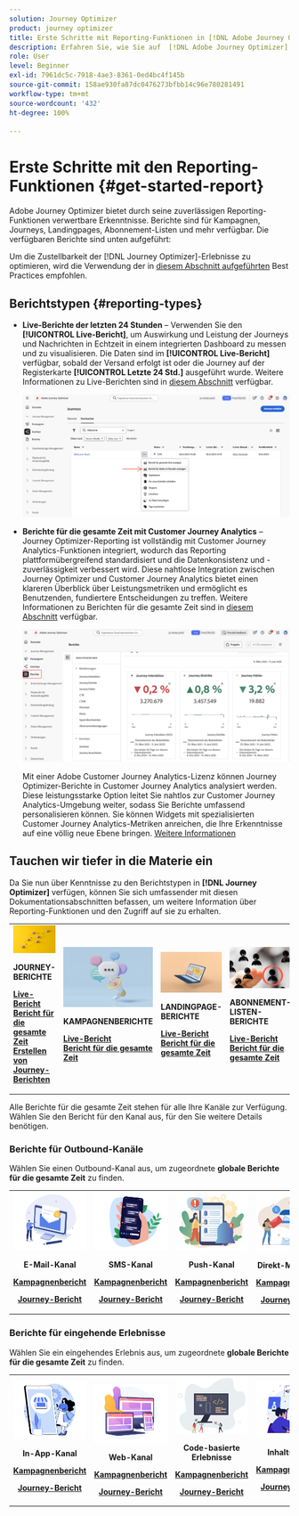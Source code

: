 ```yaml
---
solution: Journey Optimizer
product: journey optimizer
title: Erste Schritte mit Reporting-Funktionen in [!DNL Adobe Journey Optimizer]
description: Erfahren Sie, wie Sie auf  [!DNL Adobe Journey Optimizer] -Berichte zugreifen und diese verwenden können.
role: User
level: Beginner
exl-id: 7961dc5c-7918-4ae3-8361-0ed4bc4f145b
source-git-commit: 158ae930fa87dc0476273bfbb14c96e780281491
workflow-type: tm+mt
source-wordcount: '432'
ht-degree: 100%

---
```


# Erste Schritte mit den Reporting-Funktionen {#get-started-report}

Adobe Journey Optimizer bietet durch seine zuverlässigen Reporting-Funktionen verwertbare Erkenntnisse. Berichte sind für Kampagnen, Journeys, Landingpages, Abonnement-Listen und mehr verfügbar. Die verfügbaren Berichte sind unten aufgeführt:

Um die Zustellbarkeit der [!DNL Journey Optimizer]-Erlebnisse zu optimieren, wird die Verwendung der in [diesem Abschnitt aufgeführten](deliverability.md) Best Practices empfohlen.


## Berichtstypen {#reporting-types}

* **Live-Berichte der letzten 24 Stunden** – Verwenden Sie den **[!UICONTROL Live-Bericht]**, um Auswirkung und Leistung der Journeys und Nachrichten in Echtzeit in einem integrierten Dashboard zu messen und zu visualisieren. Die Daten sind im **[!UICONTROL Live-Bericht]** verfügbar, sobald der Versand erfolgt ist oder die Journey auf der Registerkarte **[!UICONTROL Letzte 24 Std.]** ausgeführt wurde. Weitere Informationen zu Live-Berichten sind in [diesem Abschnitt](live-report.md) verfügbar.

  ![](assets/report_journey.png)


* **Berichte für die gesamte Zeit mit Customer Journey Analytics** – Journey Optimizer-Reporting ist vollständig mit Customer Journey Analytics-Funktionen integriert, wodurch das Reporting plattformübergreifend standardisiert und die Datenkonsistenz und -zuverlässigkeit verbessert wird. Diese nahtlose Integration zwischen Journey Optimizer und Customer Journey Analytics bietet einen klareren Überblick über Leistungsmetriken und ermöglicht es Benutzenden, fundiertere Entscheidungen zu treffen. Weitere Informationen zu Berichten für die gesamte Zeit sind in [diesem Abschnitt](report-gs-cja.md) verfügbar.

  ![](assets/gs-cja-report-1.png)

  Mit einer Adobe Customer Journey Analytics-Lizenz können Journey Optimizer-Berichte in Customer Journey Analytics analysiert werden. Diese leistungsstarke Option leitet Sie nahtlos zur Customer Journey Analytics-Umgebung weiter, sodass Sie Berichte umfassend personalisieren können. Sie können Widgets mit spezialisierten Customer Journey Analytics-Metriken anreichen, die Ihre Erkenntnisse auf eine völlig neue Ebene bringen. [Weitere Informationen](report-cja-manage.md)


## Tauchen wir tiefer in die Materie ein

Da Sie nun über Kenntnisse zu den Berichtstypen in **[!DNL Journey Optimizer]** verfügen, können Sie sich umfassender mit diesen Dokumentationsabschnitten befassen, um weitere Information über Reporting-Funktionen und den Zugriff auf sie zu erhalten.


<table style="table-layout:fixed"><tr style="border: 0;">
<td>
<img alt="Journey-Berichte" src="../assets/do-not-localize/start-journey.jpeg">
<div>
<p><strong>JOURNEY-BERICHTE</strong></p>
</div>
<div>
<a href="journey-live-report.md"><strong>Live-Bericht</strong></a>
</div>
<div>
<a href="journey-global-report-cja.md"><strong>Bericht für die gesamte Zeit</strong></a>
</div>
<div>
<a href="sharing-overview.md"><strong>Erstellen von Journey-Berichten</strong></a>
</div>
<p>
<p>
</td>
<td>
<img alt="Kampagnenberichte" src="../assets/do-not-localize/start-campaign.jpeg">
<div>
<p><strong>KAMPAGNENBERICHTE</strong></p>
</div>
<div>
<a href="campaign-live-report.md"><strong>Live-Bericht</strong></a>
</div>
<div>
<a href="campaign-global-report-cja.md"><strong>Bericht für die gesamte Zeit</strong></a>
</div>
<p>
<p>
</td>
<td>
<img alt="Landingpage-Berichte" src="../assets/do-not-localize/start-interface.jpeg">
<div>
<p><strong>LANDINGPAGE-BERICHTE</strong></p>
</div>
<div>
<a href="lp-report-live.md"><strong>Live-Bericht</strong></a>
</div>
<div>
<a href="lp-report-global-cja.md"><strong>Bericht für die gesamte Zeit</strong></a>
</div>
<p>
<p>
</td>
<td>
<img alt="Abonnement-Listen-Bericht" src="../assets/do-not-localize/role.jpg">
<div>
<p><strong>ABONNEMENT-LISTEN-BERICHTE</strong></p>
</div>
<div>
<a href="subscription-report-live.md"><strong>Live-Bericht</strong></a>
</div>
<div>
<a href="subscription-report-global-cja.md"><strong>Bericht für die gesamte Zeit</strong></a>
</div>
<p>
<p>
</td>
</tr></table>


Alle Berichte für die gesamte Zeit stehen für alle Ihre Kanäle zur Verfügung. Wählen Sie den Bericht für den Kanal aus, für den Sie weitere Details benötigen.

### Berichte für Outbound-Kanäle

Wählen Sie einen Outbound-Kanal aus, um zugeordnete **globale Berichte für die gesamte Zeit** zu finden.

<table style="table-layout:fixed"><tr style="border: 0;">
<td><img alt="E-Mail" src="../channels/assets/do-not-localize/email.png">
<div align="center"><p><strong>E-Mail-Kanal</strong></p><p><a href="campaign-global-report-cja-email.md"><strong>Kampagnenbericht</strong></a></p><p><a href="journey-global-report-cja-email.md"><strong>Journey-Bericht</strong></a></p></div></td>
<td><a href="campaign-global-report-cja-sms.md"><img alt="SMS" src="../channels/assets/do-not-localize/sms.png"></a>
<div align="center"><p><strong>SMS-Kanal</strong></p><p><a href="campaign-global-report-cja-sms.md"><strong>Kampagnenbericht</strong></a></p><p><a href="journey-global-report-cja-sms.md"><strong>Journey-Bericht</strong></a></p></div></td>
<td><a href="campaign-global-report-cja-push.md"><img alt="Push" src="../channels/assets/do-not-localize/push.png"></a>
<div align="center"><p><strong>Push-Kanal</strong></p><p><a href="campaign-global-report-cja-push.md"><strong>Kampagnenbericht</strong></a></p><p><a href="journey-global-report-cja-push.md"><strong>Journey-Bericht</strong></a></p></div></td>
<td><a href="campaign-global-report-cja-direct.md"><img alt="Direkt-Mail" src="../channels/assets/do-not-localize/direct-mail.jpg"></a>
<div align="center"><p><strong>Direkt-Mail-Kanal</strong></p><p><a href="campaign-global-report-cja-direct.md"><strong>Kampagnenbericht</strong></a></p><p><a href="journey-global-report-cja-direct.md"><strong>Journey-Bericht</strong></a></p></div></td>
</tr></table>

### Berichte für eingehende Erlebnisse

Wählen Sie ein eingehendes Erlebnis aus, um zugeordnete **globale Berichte für die gesamte Zeit** zu finden.

<table style="table-layout:fixed"><tr style="border: 0;">
<td><img alt="In-App" src="../channels/assets/do-not-localize/inapp.jpg">
<div align="center"><p><strong>In-App-Kanal</strong></p><p><a href="campaign-global-report-cja-inapp.md"><strong>Kampagnenbericht</strong></a></p><p><a href="journey-global-report-cja-inapp.md"><strong>Journey-Bericht</strong></a></p></div></td>
<td><p><img alt="Web" src="../channels/assets/do-not-localize/web.jpg"></p>
<div align="center"><p><strong>Web-Kanal</strong></p><p><a href="campaign-global-report-cja-web.md"><strong>Kampagnenbericht</strong></a></p><p><a href="journey-global-report-cja-web.md"><strong>Journey-Bericht</strong></a></p></div></td>
<td><img alt="Code-basiertes Erlebnis" src="../channels/assets/do-not-localize/code.png">
<div align="center"><p><strong>Code-basierte Erlebnisse</strong></p><p><a href="campaign-global-report-cja-code.md"><strong>Kampagnenbericht</strong></a></p><p><a href="campaign-global-report-cja-code.md"><strong>Journey-Bericht</strong></a></p></div></td>
<td><img alt="Inhaltskarten" src="../channels/assets/do-not-localize/cards.png">
<div align="center"><p><strong>Inhaltskarten</strong></p><p><a href="campaign-global-report-cja-content.md"><strong>Kampagnenbericht</strong></a></p><p><a href="journey-global-report-cja-content.md"><strong>Journey-Bericht</strong></a></p></div></td>
</tr></table>
